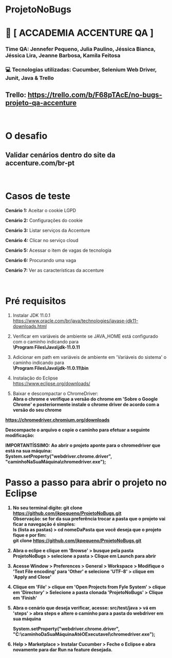 # ProjetoNoBugs

<h1>🚀 [   ACCADEMIA ACCENTURE QA   ] </h1>

### Time QA: Jennefer Pequeno, Julia Paulino, Jéssica Bianca, Jéssica Lira, Jeanne Barbosa, Kamila Feitosa</h2>

###  💻 Tecnologias utilizadas: Cucumber, Selenium Web Driver, Junit, Java & Trello

## Trello: https://trello.com/b/F68pTAcE/no-bugs-projeto-qa-accenture

<br>

# O desafio
## Validar cenários dentro do site da accenture.com/br-pt

<br>

# Casos de teste

**Cenário 1:** Aceitar o cookie LGPD<br>
 
**Cenário 2:** Configurações do cookie<br>

**Cenário 3:** Listar serviços da Accenture<br>

**Cenário 4:** Clicar no serviço cloud<br>

**Cenário 5:** Acessar o item de vagas de tecnologia<br>

**Cenário 6:** Procurando uma vaga <br>

**Cenário 7:** Ver as características da accenture<br>

<br>

# Pré requisitos

1. Instalar JDK 11.0.1<br>
https://www.oracle.com/br/java/technologies/javase-jdk11-downloads.html

2. Verificar em variáveis de ambiente se  JAVA_HOME está configurado com o caminho indicando para<br> 
<b>\Program Files\Java\jdk-11.0.11</b>

3. Adicionar em path em variáveis de ambiente em 'Variáveis do sistema' o caminho indicando para<br>
<b>\Program Files\Java\jdk-11.0.11\bin </b>

4. Instalação do Eclipse<br>
https://www.eclipse.org/downloads/<br>

5. Baixar e descompactar o ChromeDriver:<br>
<b>Abra o chrome e verifique a versão do chrome em 'Sobre o Google Chrome' e posteriormente instale o chrome driver de acordo com a versão do seu chrome

https://chromedriver.chromium.org/downloads<br>

Descompacte o arquivo e copie o caminho para efetuar a seguinte modificação:
 
 <b>IMPORTANTÍSSIMO:</b> Ao abrir o projeto aponte para o chromedriver que está na sua máquina: <br> 
System.setProperty("webdriver.chrome.driver", "caminhoNaSuaMáquina\chromedriver.exe");
<br>

# Passo a passo para abrir o projeto no Eclipse
 
1. No seu terminal digite: git clone https://github.com/jkpequeno/ProjetoNoBugs.git <br>
Observação: se for da sua preferência trocar a pasta que o projeto vai ficar a navegação é simples: <br>
ls (lista as pastas) > cd nomeDaPasta que você deseja que o projeto fique e por fim:<br> git clone https://github.com/jkpequeno/ProjetoNoBugs.git

2. Abra o eclipe e clique em 'Browse' > busque pela pasta ProjetoNoBugs > selecione a pasta > Clique em Launch para abrir

3. Acesse Window > Preferences > General > Workspace > Modifique o 'Text File encoding' para 'Other' e selecione 'UTF-8' > clique em 'Apply and Close'

4. Clique em 'File' > clique em 'Open Projects from Fyle System' >  clique em 'Directory' > Selecione a pasta clonada 'ProjetoNoBugs' > Clique em 'Finish'

5. Abra o cenário que deseja verificar, acesse: src/test/java > vá em 'steps' > abra steps e altere o caminho para a pasta do webdriver em sua máquina <br>

   System.setProperty("webdriver.chrome.driver", "C:\\caminhoDaSuaMáquinaAtéOExecutavel\\chromedriver.exe");

6. Help > Marketplace > Instalar Cucumber > Feche o Eclipse e abra novamente para dar Run na feature desejada.
